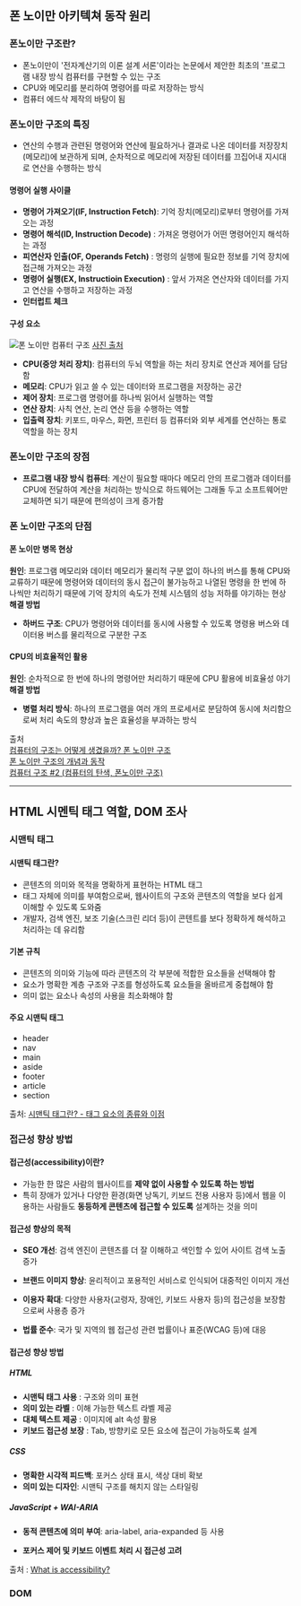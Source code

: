 ## 폰 노이만 아키텍쳐 동작 원리

### 폰노이만 구조란?

- 폰노이만이 '전자계산기의 이론 설계 서론'이라는 논문에서 제안한 최초의 '프로그램 내장 방식 컴퓨터를 구현할 수 있는 구조
- CPU와 메모리를 분리하여 명령어를 따로 저장하는 방식
- 컴퓨터 에드삭 제작의 바탕이 됨

### 폰노이만 구조의 특징

- 연산의 수행과 관련된 명령어와 연산에 필요하거나 결과로 나온 데이터를 저장장치(메모리)에 보관하게 되며, 순차적으로 메모리에 저장된 데이터를 끄집어내 지시대로 연산을 수행하는 방식

#### 명령어 실행 사이클

- **명령어 가져오기(IF, Instruction Fetch)**: 기억 장치(메모리)로부터 명령어를 가져오는 과정
- **명령어 해석(ID, Instruction Decode)** : 가져온 명령어가 어떤 명령어인지 해석하는 과정
- **피연산자 인출(OF, Operands Fetch)** : 명령의 실행에 필요한 정보를 기억 장치에 접근해 가져오는 과정
- **명령어 실행(EX, Instructioin Execution)** : 앞서 가져온 연산자와 데이터를 가지고 연산을 수행하고 저장하는 과정
- **인터럽트 체크**

#### 구성 요소

![폰 노이만 컴퓨터 구조](https://img1.daumcdn.net/thumb/R1280x0/?scode=mtistory2&fname=https%3A%2F%2Fblog.kakaocdn.net%2Fdn%2FbupjTX%2FbtrgnsgHKf9%2FAFF5V4IRsX8qE7c4Tzj7J1%2Fimg.png)
[사진 출처](https://adeuran.tistory.com/20, "폰 노이만 컴퓨터 구조")

- **CPU(중앙 처리 장치)**: 컴퓨터의 두뇌 역할을 하는 처리 장치로 연산과 제어를 담담함
- **메모리**: CPU가 읽고 쓸 수 있는 데이터와 프로그램을 저장하는 공간
- **제어 장치**: 프로그램 명령어를 하나씩 읽어서 실행하는 역할
- **연산 장치**: 사칙 연산, 논리 연산 등을 수행하는 역할
- **입출력 장치**: 키포드, 마우스, 화면, 프린터 등 컴퓨터와 외부 세계를 연산하는 통로 역할을 하는 장치

### 폰노이만 구조의 장점

- **프로그램 내장 방식 컴퓨터**: 계산이 필요할 때마다 메모리 안의 프로그램과 데이터를 CPU에 전달하여 계산을 처리하는 방식으로 하드웨어는 그래돌 두고 소프트웨어만 교체하면 되기 때문에 편의성이 크게 증가함

### 폰 노이만 구조의 단점

#### 폰 노이만 병목 현상

**원인**: 프로그램 메모리와 데이터 메모리가 물리적 구분 없이 하나의 버스를 통해 CPU와 교류하기 때문에 명령어와 데이터의 동시 접근이 불가능하고 나열된 명령을 한 번에 하나씩만 처리하기 때문에 기억 장치의 속도가 전체 시스템의 성능 저하를 야기하는 현상
**해결 방법**

- **하버드 구조**: CPU가 명령어와 데이터를 동시에 사용할 수 있도록 명령용 버스와 데이터용 버스를 물리적으로 구분한 구조

#### CPU의 비효율적인 활용

**원인**: 순차적으로 한 번에 하나의 명령어만 처리하기 때문에 CPU 활용에 비효율성 야기
**해결 방법**

- **병렬 처리 방식**: 하나의 프로그램을 여러 개의 프로세서로 분담하여 동시에 처리함으로써 처리 속도의 향상과 높은 효율성을 부과하는 방식

출처
<br>
[컴퓨터의 구조는 어떻게 생겼을까? 폰 노이만 구조](https://m.blog.naver.com/with_msip/221981730449)
<br>
[폰 노이만 구조의 개념과 동작](https://adeuran.tistory.com/20)
<br>
[컴퓨터 구조 #2 (컴퓨터의 탄색, 폰노이만 구조)](https://jiwondev.tistory.com/109)

---

## HTML 시멘틱 태그 역할, DOM 조사

### 시맨틱 태그

#### 시맨틱 태그란?

- 콘텐츠의 의미와 목적을 명확하게 표현하는 HTML 태그
- 태그 자체에 의미를 부여함으로써, 웹사이트의 구조와 콘텐츠의 역할을 보다 쉽게 이해할 수 있도록 도와줌
- 개발자, 검색 엔진, 보조 기술(스크린 리더 등)이 콘텐트를 보다 정확하게 해석하고 처리하는 데 유리함

#### 기본 규칙

- 콘텐츠의 의미와 기능에 따라 콘텐츠의 각 부분에 적합한 요소들을 선택해야 함
- 요소가 명확한 계층 구조와 구조를 형성하도록 요소들을 올바르게 중첩해야 함
- 의미 없는 요소나 속성의 사용을 최소화해야 함

#### 주요 시맨틱 태그

- header
- nav
- main
- aside
- footer
- article
- section

출처: [시맨틱 태그란? - 태그 요소의 종류와 이점](https://seo.tbwakorea.com/blog/what-is-semantic-tag/)

### 접근성 향상 방법

#### 접근성(accessibility)이란?

- 가능한 한 많은 사람의 웹사이트를 **제약 없이 사용할 수 있도록 하는 방법**
- 특히 장애가 있거나 다양한 환경(화면 낭독기, 키보드 전용 사용자 등)에서 웹을 이용하는 사람들도 **동등하게 콘텐츠에 접근할 수 있도록** 설계하는 것을 의미

#### 접근성 향상의 목적

- **SEO 개선**: 검색 엔진이 콘텐츠를 더 잘 이해하고 색인할 수 있어 사이트 검색 노출 증가

- **브랜드 이미지 향상**: 윤리적이고 포용적인 서비스로 인식되어 대중적인 이미지 개선

- **이용자 확대**: 다양한 사용자(고령자, 장애인, 키보드 사용자 등)의 접근성을 보장함으로써 사용층 증가

- **법률 준수**: 국가 및 지역의 웹 접근성 관련 법률이나 표준(WCAG 등)에 대응

#### 접근성 향상 방법

##### HTML

- **시맨틱 태그 사용** : 구조와 의미 표현
- **의미 있는 라벨** : 이해 가능한 텍스트 라벨 제공
- **대체 텍스트 제공** : 이미지에 alt 속성 활용
- **키보드 접근성 보장** : Tab, 방향키로 모든 요소에 접근이 가능하도록 설계

##### CSS

- **명확한 시각적 피드백**: 포커스 상태 표시, 색상 대비 확보
- **의미 있는 디자인**: 시맨틱 구조를 해치지 않는 스타일링

##### JavaScript + WAI-ARIA

- **동적 콘텐츠에 의미 부여**: aria-label, aria-expanded 등 사용

- **포커스 제어 및 키보드 이벤트 처리 시 접근성 고려**

출처 : [What is accessibility?](https://developer.mozilla.org/ko/docs/Learn_web_development/Core/Accessibility/What_is_accessibility)

### DOM
